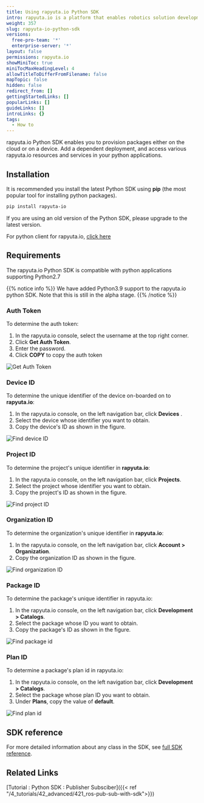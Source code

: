 ```yaml
---
title: Using rapyuta.io Python SDK
intro: rapyuta.io is a platform that enables robotics solution development by providing the necessary software infrastructure and facilitating the interaction between multiple stakeholders who contribute to the solution development.
weight: 357
slug: rapyuta-io-python-sdk
versions:
  free-pro-team: '*'
  enterprise-server: '*'
layout: false
permissions: rapyuta.io
showMiniToc: true
miniTocMaxHeadingLevel: 4
allowTitleToDifferFromFilename: false
mapTopic: false
hidden: false
redirect_from: []
gettingStartedLinks: []
popularLinks: []
guideLinks: []
introLinks: {}
tags:
  - How to
---
```


rapyuta.io Python SDK enables you to provision packages either on the cloud or on a device. Add a dependent deployment, and access various rapyuta.io resources and services in your python applications.

## Installation

It is recommended you install the latest Python SDK using **pip** (the most popular tool for installing python packages).

```bash
pip install rapyuta-io
```
If you are using an old version of the Python SDK, please upgrade to the latest version.

For python client for rapyuta.io, [click here](https://pypi.org/project/rapyuta-io/)

## Requirements

The rapyuta.io Python SDK is compatible with python applications supporting Python2.7

{{% notice info %}}
We have added Python3.9 support to the rapyuta.io python SDK. Note that this is still in the alpha stage.
{{% /notice %}}

### Auth Token

To determine the auth token:

1. In the rapyuta.io console, select the username at the top right corner.
2. Click **Get Auth Token**.
3. Enter the password.
4. Click **COPY** to copy the auth token

![Get Auth Token](/images/python-sdk-images/AuthToken.png?classes=border,shadow&width=25pc)


### Device ID

To determine the unique identifier of the device on-boarded on to **rapyuta.io**:

1. In the rapyuta.io console, on the left navigation bar, click **Devices** .
2. Select the device whose identifier you want to obtain.
3. Copy the device's ID as shown in the figure.

![Find device ID](/images/python-sdk-images/device-ID.png?classes=border,shadow&width=40pc)

### Project ID

To determine the project's unique identifier in **rapyuta.io**:

1. In the rapyuta.io console, on the left navigation bar, click **Projects**.
2. Select the project whose identifier you want to obtain.
3. Copy the project's ID as shown in the figure.

![Find project ID](/images/python-sdk-images/project-id.png?classes=border,shadow&width=40pc)

### Organization ID

To determine the organization's unique identifier in **rapyuta.io**:

1. In the rapyuta.io console, on the left navigation bar, click **Account > Organization**.
3. Copy the organization ID as shown in the figure.

![Find organization ID](/images/python-sdk-images/org-id.png?classes=border,shadow&width=40pc)

### Package ID

To determine the package's unique identifier in rapyuta.io:

1. In the rapyuta.io console, on the left navigation bar, click **Development > Catalogs**.
2. Select the package whose ID you want to obtain.
3. Copy the package's ID as shown in the figure.

![Find package id](/images/python-sdk-images/package-id.png?classes=border,shadow&width=40pc)

### Plan ID

To determine a package's plan id in rapyuta.io:

1. In the rapyuta.io console, on the left navigation bar, click **Development > Catalogs**.
2. Select the package whose plan ID you want to obtain.
3. Under **Plans**, copy the value of **default**.

![Find plan id](/images/python-sdk-images/plan-id.png?classes=border,shadow&width=40pc)

## SDK reference

For more detailed information about any class in the SDK, see [full SDK reference](https://sdkdocs.apps.rapyuta.io/).

## Related Links

 [Tutorial : Python SDK : Publisher Subsciber]({{< ref "/4_tutorials/42_advanced/421_ros-pub-sub-with-sdk">}})

<!-- 2. [Tutorial : Deployment Composition](-guide/tooling-automation/python-sdk/sample-walkthroughs/deployment-composition/) -->

